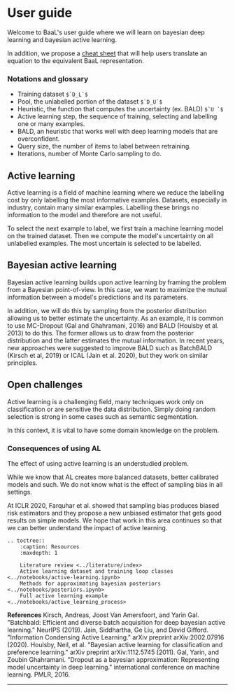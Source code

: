 # User guide

Welcome to BaaL's user guide where we will learn on bayesian deep learning and bayesian active learning.

In addition, we propose a [cheat sheet](./baal_cheatsheet.md) that will help users translate an equation to the equivalent BaaL representation.

### Notations and glossary

* Training dataset ``$`D_L`$``
* Pool, the unlabelled portion of the dataset ``$`D_U`$``
* Heuristic, the function that computes the uncertainty (ex. BALD) ``$`U `$``
* Active learning step, the sequence of training, selecting and labelling one or many examples.
* BALD, an heuristic that works well with deep learning models that are overconfident.
* Query size, the number of items to label between retraining.
* Iterations, number of Monte Carlo sampling to do.

## Active learning

Active learning is a field of machine learning where we reduce the labelling cost by only labelling the most informative examples. Datasets, especially in industry, contain many similar examples. Labelling these brings no information to the model and therefore are not useful.

To select the next example to label, we first train a machine learning model on the trained dataset. Then we compute the model's uncertainty on all unlabelled examples. The most uncertain is selected to be labelled.


## Bayesian active learning

Bayesian active learning builds upon active learning by framing the problem from a Bayesian point-of-view. In this case, we want to maximize the mutual information between a model's predictions and its parameters.

In addition, we will do this by sampling from the posterior distribution allowing us to better estimate the uncertainty. As an example, it is common to use MC-Dropout (Gal and Ghahramani, 2016) and BALD (Houlsby et al. 2013) to do this. The former allows us to draw from the posterior distribution and the latter estimates the mutual information. In recent years, new approaches were suggested to improve BALD such as BatchBALD (Kirsch et al, 2019) or ICAL (Jain et al. 2020), but they work on similar principles. 

## Open challenges

Active learning is a challenging field, many techniques work only on classification or are sensitive the data distribution. Simply doing random selection is strong in some cases such as semantic segmentation. 

In this context, it is vital to have some domain knowledge on the problem.

### Consequences of using AL

The effect of using active learning is an understudied problem.

While we know that AL creates more balanced datasets, better calibrated models and such. We do not know what is the effect of sampling bias in all settings. 

At ICLR 2020, Farquhar et al. showed that sampling bias produces biased risk estimators and they propose a new unbiased estimator that gets good results on simple models. We hope that work in this area continues so that we can better understand the impact of active learning.


```eval_rst
.. toctree::
    :caption: Resources
    :maxdepth: 1

    Literature review <../literature/index>
    Active learning dataset and training loop classes <../notebooks/active-learning.ipynb>
    Methods for approximating bayesian posteriors <../notebooks/posteriors.ipynb>
    Full active learning example <../notebooks/active_learning_process>
```

**References**
Kirsch, Andreas, Joost Van Amersfoort, and Yarin Gal. "Batchbald: Efficient and diverse batch acquisition for deep bayesian active learning." NeurIPS (2019).
Jain, Siddhartha, Ge Liu, and David Gifford. "Information Condensing Active Learning." arXiv preprint arXiv:2002.07916 (2020).
Houlsby, Neil, et al. "Bayesian active learning for classification and preference learning." arXiv preprint arXiv:1112.5745 (2011).
Gal, Yarin, and Zoubin Ghahramani. "Dropout as a bayesian approximation: Representing model uncertainty in deep learning." international conference on machine learning. PMLR, 2016.

---